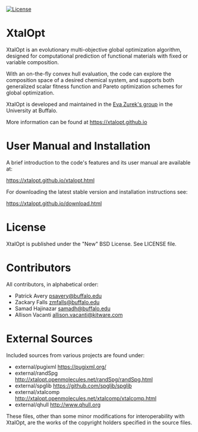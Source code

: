 [![License](https://img.shields.io/badge/License-BSD%203--Clause-blue.svg)](https://opensource.org/licenses/BSD-3-Clause)

XtalOpt
=========

XtalOpt is an evolutionary multi-objective global optimization
algorithm, designed for computational prediction of functional materials
with fixed or variable composition.

With an on-the-fly convex hull evaluation, the code can explore the
composition space of a desired chemical system, 
and supports both generalized scalar fitness function and Pareto
optimization schemes for global optimization.

XtalOpt is developed and maintained in the
[Eva Zurek's group](https://www.acsu.buffalo.edu/~ezurek/)
in the University at Buffalo.

More information can be found at https://xtalopt.github.io

# User Manual and Installation

A brief introduction to the code's features and its user manual are available at:

https://xtalopt.github.io/xtalopt.html

For downloading the latest stable version and installation instructions see:

https://xtalopt.github.io/download.html

# License

XtalOpt is published under the "New" BSD License. See LICENSE file.

# Contributors

All contributors, in alphabetical order:

- Patrick Avery <psavery@buffalo.edu>
- Zackary Falls <zmfalls@buffalo.edu>
- Samad Hajinazar <samadh@buffalo.edu>
- Allison Vacanti <allison.vacanti@kitware.com>

# External Sources

Included sources from various projects are found under:

- external/pugixml  https://pugixml.org/
- external/randSpg  http://xtalopt.openmolecules.net/randSpg/randSpg.html
- external/spglib   https://github.com/spglib/spglib
- external/xtalcomp http://xtalopt.openmolecules.net/xtalcomp/xtalcomp.html
- external/qhull    http://www.qhull.org

These files, other than some minor modifications for interoperability
with XtalOpt, are the works of the copyright holders
specified in the source files.
